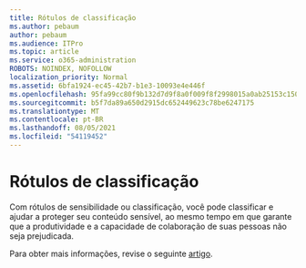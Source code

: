 ```yaml
---
title: Rótulos de classificação
ms.author: pebaum
author: pebaum
ms.audience: ITPro
ms.topic: article
ms.service: o365-administration
ROBOTS: NOINDEX, NOFOLLOW
localization_priority: Normal
ms.assetid: 6bfa1924-ec45-42b7-b1e3-10093e4e446f
ms.openlocfilehash: 95fa99cc80f9b132d7d9f8a0f009f8f2998015a0ab25153c150c4f9e7f9291dc
ms.sourcegitcommit: b5f7da89a650d2915dc652449623c78be6247175
ms.translationtype: MT
ms.contentlocale: pt-BR
ms.lasthandoff: 08/05/2021
ms.locfileid: "54119452"
---
```

# <a name="classification-labels"></a>Rótulos de classificação

Com rótulos de sensibilidade ou classificação, você pode classificar e ajudar a proteger seu conteúdo sensível, ao mesmo tempo em que garante que a produtividade e a capacidade de colaboração de suas pessoas não seja prejudicada.

Para obter mais informações, revise o seguinte [artigo](https://docs.microsoft.com/microsoft-365/compliance/sensitivity-labels).
